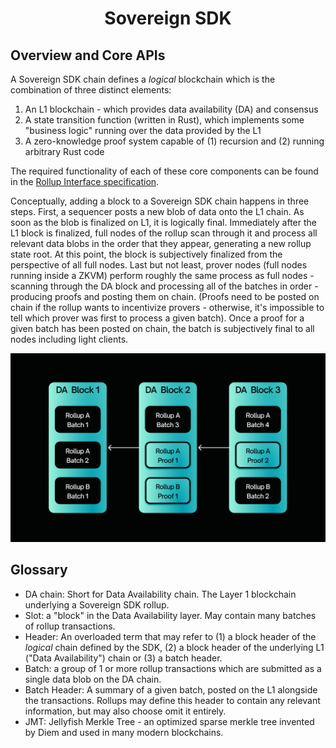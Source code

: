 <div align="center">
  <h1> Sovereign SDK </h1>
</div>

## Overview and Core APIs

A Sovereign SDK chain defines a _logical_ blockchain which is the combination of three distinct elements:

1. An L1 blockchain - which provides data availability (DA) and consensus
2. A state transition function (written in Rust), which implements some "business logic" running over the
   data provided by the L1
3. A zero-knowledge proof system capable of (1) recursion and (2) running arbitrary Rust code

The required functionality of each of these core components can be found in the [Rollup Interface specification](./interfaces).

Conceptually, adding a block to a Sovereign SDK chain happens in three steps. First, a sequencer posts a new blob of data onto
the L1 chain. As soon as the blob is finalized on L1, it is logically final. Immediately after the L1 block is finalized,
full nodes of the rollup scan through it and process all relevant data blobs in the order that they appear,
generating a new rollup state root. At this point, the block is subjectively finalized from the perspective of all full nodes.
Last but not least, prover nodes (full nodes running inside a ZKVM) perform roughly the same process as full nodes -
scanning through the DA block and processing all of the batches in order - producing proofs and posting them on chain.
(Proofs need to be posted on chain if the rollup wants to incentivize provers - otherwise, it's impossible to tell
which prover was first to process a given batch).
Once a proof for a given batch has been posted on chain, the batch is subjectively final to all nodes including light clients.

![Diagram showing batches and proofs posted on an L1](./assets/SovSDK.png)

## Glossary

- DA chain: Short for Data Availability chain. The Layer 1 blockchain underlying a Sovereign SDK rollup.
- Slot: a "block" in the Data Availability layer. May contain many batches of rollup transactions.
- Header: An overloaded term that may refer to (1) a block header of the _logical_ chain defined by the SDK,
  (2) a block header of the underlying L1 ("Data Availability") chain or (3) a batch header.
- Batch: a group of 1 or more rollup transactions which are submitted as a single data blob on the DA chain.
- Batch Header: A summary of a given batch, posted on the L1 alongside the transactions. Rollups may define this header
  to contain any relevant information, but may also choose omit it entirely.
- JMT: Jellyfish Merkle Tree - an optimized sparse merkle tree invented by Diem and used in many modern blockchains.
